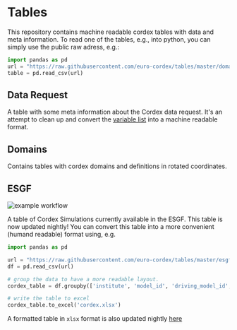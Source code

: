 # Tables
This repository contains machine readable cordex tables with data and meta information.
To read one of the tables, e.g., into python, you can simply use the public raw adress, e.g.:

```python
import pandas as pd
url = "https://raw.githubusercontent.com/euro-cordex/tables/master/domains/cordex.csv"
table = pd.read_csv(url)
```

## Data Request

A table with some meta information about the Cordex data request. It's an attempt to clean up and convert the [variable list](https://github.com/IS-ENES-Data/cordex/blob/master/CORDEX_standard_output.xls) into a machine readable format.


## Domains

Contains tables with cordex domains and definitions in rotated coordinates.

## ESGF

![example workflow](https://github.com/euro-cordex/esgf-crawler/actions/workflows/manual.yml/badge.svg)

A table of Cordex Simulations currently available in the ESGF. This table is now updated
nightly! You can convert this table into a more convenient (humand readable) format using, e.g.


```python
import pandas as pd

url = "https://raw.githubusercontent.com/euro-cordex/tables/master/esgf/euro-cordex-esgf.csv"
df = pd.read_csv(url)

# group the data to have a more readable layout.
cordex_table = df.groupby(['institute', 'model_id', 'driving_model_id', 'experiment_id', 'member', 'frequency', 'domain'])['variable'].apply(list)

# write the table to excel
cordex_table.to_excel('cordex.xlsx')
```

A formatted table in `xlsx` format is also updated nightly [here](https://github.com/euro-cordex/esgf-crawler/actions/workflows/manual.yml)
